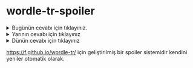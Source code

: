 # wordle-tr-spoiler

<details>
  <summary>Bugünün cevabı için tıklayınız.</summary>
  <br>
    <b> merci </b>
</details>

<details>
  <summary>Yarının cevabı için tıklayınız</summary>
  <br>
   <b> pufla </b>
</details>

<details>
  <summary>Dünün cevabı için tıklayınız </summary>
  <br>
  <b> yaşıt </b>
</details>

https://f.github.io/wordle-tr/ için geliştirilmiş bir spoiler sistemidir kendini yeniler otomatik olarak.

